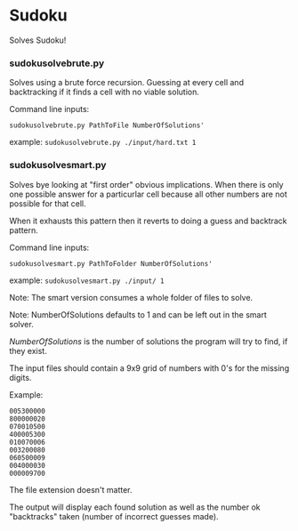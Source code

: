 # Sudoku
Solves Sudoku!

### sudokusolvebrute.py 
Solves using a brute force recursion. Guessing at every cell and backtracking if it finds a cell with no viable solution.

Command line inputs:

`sudokusolvebrute.py PathToFile NumberOfSolutions'`

example: `sudokusolvebrute.py ./input/hard.txt 1`


### sudokusolvesmart.py
Solves bye looking at "first order" obvious implications. When there is only one possible answer for a particurlar cell because all other numbers are not possible for that cell.

When it exhausts this pattern then it reverts to doing a guess and backtrack pattern.

Command line inputs:

`sudokusolvesmart.py PathToFolder NumberOfSolutions'`

example: `sudokusolvesmart.py ./input/ 1`

Note: The smart version consumes a whole folder of files to solve.

Note: NumberOfSolutions defaults to 1 and can be left out in the smart solver.

*NumberOfSolutions* is the number of solutions the program will try to find, if they exist.


The input files should contain a 9x9 grid of numbers with 0's for the missing digits.

Example:

```
005300000
800000020
070010500
400005300
010070006
003200080
060500009
004000030
000009700
```

The file extension doesn't matter.

The output will display each found solution as well as the number ok "backtracks" taken (number of incorrect guesses made).

